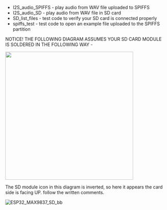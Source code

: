 * I2S_audio_SPIFFS - play audio from WAV file uploaded to SPIFFS
* I2S_audio_SD -  play audio from WAV file in SD card
* SD_list_files - test code to verify your SD card is connected properly
* spiffs_test - test code to open an example file uploaded to the SPIFFS partition 

NOTICE! THE FOLLOWING DIAGRAM ASSUMES YOUR SD CARD MODULE IS SOLDERED IN THE FOLLOWING WAY - 

<img src="https://user-images.githubusercontent.com/3014352/220039859-e602d99e-b2a2-4222-b7fd-1033ac7130e9.jpg" width="400">

The SD module icon in this diagram is inverted, so here it appears the card side is facing UP. follow the written comments.

![ESP32_MAX9837_SD_bb](https://user-images.githubusercontent.com/3014352/220040411-09d8a641-18fa-43ba-a243-acd4911f27e5.jpg)


